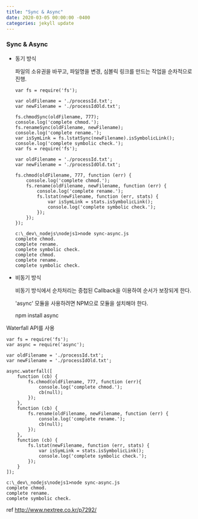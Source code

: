 ```yaml
---
title: "Sync & Async"
date: 2020-03-05 00:00:00 -0400
categories: jekyll update
---
```


### Sync & Async

- 동기 방식

  파일의 소유권을 바꾸고, 파일명을 변경, 심볼릭 링크를 만드는 작업을 순차적으로 진행.

      var fs = require('fs');

      var oldFilename = './processId.txt';
      var newFilename = './processIdOld.txt';

      fs.chmodSync(oldFilename, 777);
      console.log('complete chmod.');
      fs.renameSync(oldFilename, newFilename);
      console.log('complete rename.');
      var isSymLink = fs.lstatSync(newFilename).isSymbolicLink();
      console.log('complete symbolic check.');
      var fs = require('fs');

      var oldFilename = './processId.txt';
      var newFilename = './processIdOld.txt';

      fs.chmod(oldFilename, 777, function (err) {
          console.log('complete chmod.');
          fs.rename(oldFilename, newFilename, function (err) {
              console.log('complete rename.');
              fs.lstat(newFilename, function (err, stats) {
                  var isSymLink = stats.isSymbolicLink();
                  console.log('complete symbolic check.');
              });
          });
      });

      c:\_dev\_nodejs\nodejs1>node sync-async.js
      complete chmod.
      complete rename.
      complete symbolic check.
      complete chmod.
      complete rename.
      complete symbolic check.

- 비동기 방식

  비동기 방식에서 순차처리는 중첩된 Callback을 이용하여 순서가 보장되게 한다.

  'async' 모듈을 사용하려면 NPM으로 모듈을 설치해야 한다.

    npm install async
    
Waterfall API를 사용

    var fs = require('fs');
    var async = require('async');

    var oldFilename = './processId.txt';
    var newFilename = './processIdOld.txt';

    async.waterfall([
        function (cb) {
            fs.chmod(oldFilename, 777, function (err){
                console.log('complete chmod.');
                cb(null);
            });
        },
        function (cb) {
            fs.rename(oldFilename, newFilename, function (err) {
                console.log('complete rename.');
                cb(null);
            });
        },
        function (cb) {
            fs.lstat(newFilename, function (err, stats) {
                var isSymLink = stats.isSymbolicLink();
                console.log('complete symbolic check.');
            });
        }
    ]);

    c:\_dev\_nodejs\nodejs1>node sync-async.js
    complete chmod.
    complete rename.
    complete symbolic check.

ref http://www.nextree.co.kr/p7292/
